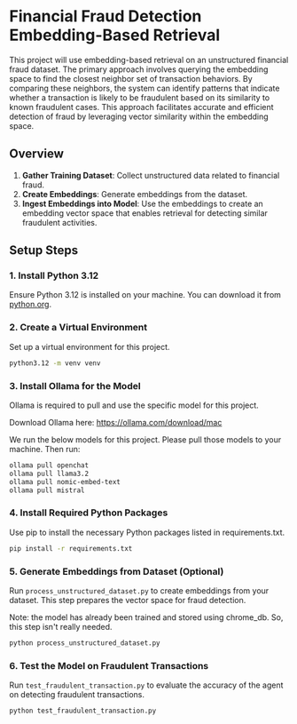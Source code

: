 # Financial Fraud Detection Embedding-Based Retrieval

This project will use embedding-based retrieval on an unstructured financial fraud dataset. The primary approach involves querying the embedding space to find the closest neighbor set of transaction behaviors. By comparing these neighbors, the system can identify patterns that indicate whether a transaction is likely to be fraudulent based on its similarity to known fraudulent cases. This approach facilitates accurate and efficient detection of fraud by leveraging vector similarity within the embedding space.

## Overview

1. **Gather Training Dataset**: Collect unstructured data related to financial fraud.
2. **Create Embeddings**: Generate embeddings from the dataset.
3. **Ingest Embeddings into Model**: Use the embeddings to create an embedding vector space that enables retrieval for detecting similar fraudulent activities.

## Setup Steps

### 1. Install Python 3.12

Ensure Python 3.12 is installed on your machine. You can download it from [python.org](https://www.python.org/downloads/).

### 2. Create a Virtual Environment

Set up a virtual environment for this project.
```sh
python3.12 -m venv venv
```

### 3. Install Ollama for the Model

Ollama is required to pull and use the specific model for this project.

Download Ollama here: https://ollama.com/download/mac

We run the below models for this project. Please pull those models to your machine.
Then run:
```sh
ollama pull openchat
ollama pull llama3.2
ollama pull nomic-embed-text
ollama pull mistral
```
### 4. Install Required Python Packages

Use pip to install the necessary Python packages listed in requirements.txt.

```sh
pip install -r requirements.txt
```

### 5. Generate Embeddings from Dataset (Optional)

Run `process_unstructured_dataset.py` to create embeddings from your dataset. This step prepares the vector space for fraud detection.

Note: the model has already been trained and stored using chrome_db. So, this step isn't really needed.

```sh
python process_unstructured_dataset.py
```

### 6. Test the Model on Fraudulent Transactions

Run `test_fraudulent_transaction.py` to evaluate the accuracy of the agent on detecting fraudulent transactions.

```sh
python test_fraudulent_transaction.py
```